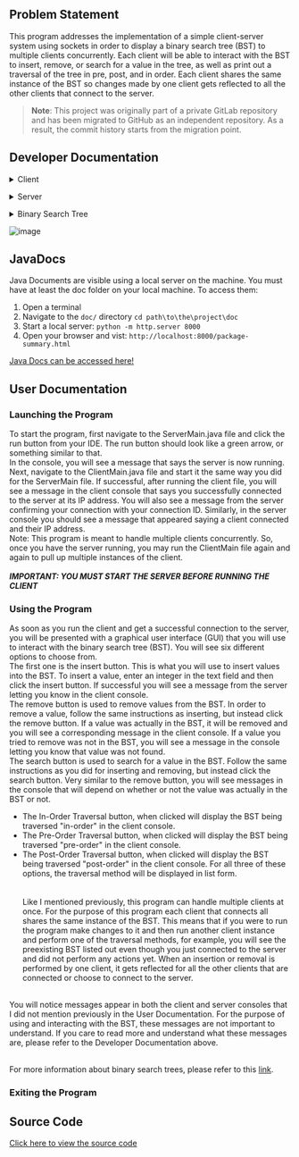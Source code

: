 ## Problem Statement
This program addresses the implementation of a simple client-server system using sockets in order to display a binary search tree (BST) to multiple clients concurrently. Each client will be able to interact with the BST to insert, remove, or search for a value in the tree, as well as print out a traversal of the tree in pre, post, and in order. Each client shares the same instance of the BST so changes made by one client gets reflected to all the other clients that connect to the server. 

> **Note**: This project was originally part of a private GitLab repository and has been migrated to GitHub as an independent repository. As a result, the commit history starts from the migration point.

## Developer Documentation
<dl>
<p>
<dt></dt>
<details>
<summary> Client </summary>

The 'Client' class in the program handles the graphical user interface (GUI) and asynchronous communication with the server. The GUI utilizes Swing to create a user-friendly interaction for them to easily interact with the binary search tree (BST). The client was designed to run in a separate thread, hence it implements the Runnable interface. This allows the client to perform tasks concurrently with the main application thread, improving the performance of the program.
The client extends JFrame for GUI functionality. This provided a window to easily manage the GUI components in a straightforward, easy to follow way. Using Action Listeners for the buttons allowed to manage the BST modification operations simply when a client enters input inside the JTextField that is set up. <br>

The Client establishes a connection to the server from the run() method. It first attempts to establish a connection to the server by creating a Socket instance. If connection is successful, it proceeds to initialize the input and output streams.
The getStreams() method is called to initialize the ObjectInputStream and ObjectOutputStream instances. These streams are used for receiving data from and sending data to the server, respectively.
After the streams are initialized, the processConnection() method is called. This method reads messages from the server and handles them based on their content. It uses a loop to continuously read messages until a specific exit signal is received from the server. Unfortunately, I was not able to get this exit signal to work like how I intentionally intended. I was considering adding a separate button for disconnecting from the server inside the GUI, but I ran out of time and had to focus my efforts on different problems. This is one thing I wish I got going, but I will need to come back at a later date. For now some code for this exit signal can still be seen, but the actual implementation and logic, however, are missing. <br>

Inside the processConnection() method, different types of messages from the server are handled. If the message indicates an update from the server, it is printed to the console. If the message is a traversal result, it is also printed. Any other message is handled as a general message. I chose this "SERVER>>>" style in front of the messages because I liked how it looked and gave a distinct look so users can tell easily what the messages are. 

After handling a message, the waitForServerConfirmation() method is called. This method waits for a confirmation message from the server indicating readiness for the next action. If the confirmation is received, it enables the input text field for user interaction. Similarly to the exit signal, I was not able to get this to function exactly like how I wanted it to. During the course of development, I found myself running into issues related to the BST getting updated correctly. To try and resolve this, I wanted to try and implement a method that would set the text field to no longer be editable until the confirmation message from the server was received by the client. The goal for doing was to limit other clients from being able to prematurely modify the BST before the previous action was completed. This was meant to ensure things were able to run smoothly when dealing with concurrent access to the BST. As of now, it is simply just for looks and the client-server program could most likely function without the use of it. I wanted to include it because I thought it just made it look cooler and gave it that feel of somewhat professionalism. <br>

The client sends requests to the server using the sendData(), sendBSTModificationRequest(), and sendTraversalRequest() methods. These methods write the request data to the ObjectOutputStream and flush it to ensure it is sent immediately. I wanted to include the flush() method with the output streams in order to ensure that data was being sent as soon as it was meant to be. I did not want to risk dealing with delays that could have potentially messed with the timing between the client/server waiting and/or receiving messages from each other. <br>

Finally, when the communication with the server is finished (indicated by the receipt of an exit signal which like I mentioned does not actually work the way I wanted it to), the closeConnection() method is called. This method closes the input and output streams and the client socket, effectively ending the connection to the server. Although the exit signal may not function as intended, the server is still able to handle clients disconnecting whenever the GUI is exited without dealing with any sort of performance issues or timing with messages being sent to and back. 
<br>
Exception handling for UnknownHostException and IOException during the connection process and stream initialization is used to ensure the the client is able to handle errors without shutting everything down and giving the user feedback about what might have occurred.

<br><br>

Inline comments are used to explain more in depth about how the Client class functions. These can be found within the source code.

</details>
</p>


<p>
<dt></dt>
<details>
<summary> Server </summary>
The Server class is designed to handle multiple client connections concurrently, and for each client to be able to modify a BST and have traversal methods displayed. This was able to be done with using a fixed thread pool which allows for the multiple SockServer instances to occur simultaneously. Each client handler is executed in a separate thread. This program was not meant for a lot of people to have access to at the same time. I have not been able to fully test anything besides 4 Client instances when developing this program. <br>

When a Server object is created, the constructor initializes the thread pool (executor), the array of client handlers (sockServer), and the shared Binary Search Tree (binarySearchTree). The startServer method is called to start the server. This method initializes the ServerSocket (server) and enters an infinite loop where it waits for client connections. When a client connects, a new SockServer instance is created and assigned to the sockServer array. The waitForClientConnection method of the SockServer instance is then called to wait for the client to connect. <br>
Once the client has connected, the SockServer instance is executed in a separate thread using the executor thread pool. This allows the server to handle multiple client connections concurrently. A message is displayed on the Server side confirming a client connection. The client is able to see the address being displayed of the server they connected to. Each client is assigned a unique identifier. The use for this does not go much further than being able to distinguish which client disconnected. When a client connects the server sends a message to the client letting them know of the successful connection alongside with their ID number that was assigned to them. Each SockServer instance manages the communication with a single client. It establishes input and output streams (getStreams method), processes the initial connection (processInitialConnection method), handles client requests (processUserInput method), and closes the connection when the client disconnects (closeConnection method). <br>
The processUserInput method reads the client's choice of operation and performs the corresponding BST operation. The result of the operation is then sent back to the client using the sendData method. Each modification or traversal is assigned an integer that is used inside a switch statement in order to distinguish which method should be processed by the server. The numbers are as follows:<br>
1. Insert Value
2. Remove Value
3. Search Value
4. In-Order Traversal 
5. Pre-Order Traversal
6. Post-Order Traversal <br>

The results of these operations are sent back to the client using the sendData method. <br><br>

When the client disconnects, the closeConnection method is called to close the input and output streams and the client connection. The goal was to set up the methods inside Server that allowed for an easy way to follow along throughout the process of handling client connections. I tried to limit methods to take care of one or two specific actions in order to help achieve this.
<br><br>

IOException handling is used through out the class in order to handle any potential input / output errors that may arise during the sending of back and forth data to and from the client/server. <br><br>

Inline comments are used to explain more in depth about how the Server class functions. These can be found within the source code.



</details>
</p>

<p>
<dt></dt>
<details>
<summary> Binary Search Tree</summary>
The BinarySearchTree class is an implementation of a binary search tree (BST). The BST is a tree data structure where each node has a value greater than or equal to the values in its left child and less than the values in its right child. <br>
The BST operations (insert, remove, search, and traverse) are implemented recursively. This seemed to be a good fit for this BST implementation, as each operation can be defined in terms of the same operation on a smaller subtree. <br>
The BST supports in-order, pre-order, and post-order traversal. These are standard traversal methods for a tree, and they are implemented using recursion. Each traversal method returns a list of values in the order they were visited. <br>
The BST supports left and right rotations. These operations are useful with balancing the tree, helping to ensure that the tree's height is minimized and that operations on the tree are efficient. <br>
The BST operations are implemented as public methods that call corresponding private recursive methods. The public methods provide a simple interface for interacting with the BST, while the private methods handle the recursive logic. I wanted to do it this way in order to follow good encapsulation practices. The recursive methods require additional parameters for their operation, such as a current node in a tree traversal. These parameters are part of the implementation detail and should ideally stay hidden.
<br>
The Node class is used as a private instance inside the BST class that represents a node in the BST. Each node has a value and references to its left and right children.

</details>
</p>

![image](https://github.com/user-attachments/assets/2eed1f9f-1a47-47a3-8fa2-ed4cf1552520)


</dL>

## JavaDocs
Java Documents are visible using a local server on the machine. You must have at least the doc folder on your local machine. To access them:
1. Open a terminal
2. Navigate to the `doc/` directory
   ```cd path\to\the\project\doc```
3. Start a local server:
   ```python -m http.server 8000```
4. Open your browser and vist:
   ```http://localhost:8000/package-summary.html```
 
[Java Docs can be accessed here!](https://github.com/jarkin0513/Java-Networking/blob/main/doc/package-summary.html) 
 

## User Documentation

### Launching the Program 
   
To start the program, first navigate to the ServerMain.java file and click the run button from your IDE. The run button should look like a green arrow, or something similar to that. <br>
In the console, you will see a message that says the server is now running. <br>
Next, navigate to the ClientMain.java file and start it the same way you did for the ServerMain file. If successful, after running the client file, you will see a message in the client console that says you successfully connected to the server at its IP address. You will also see a message from the server confirming your connection with your connection ID. Similarly, in the server console you should see a message that appeared saying a client connected and their IP address. <br>
Note: This program is meant to handle multiple clients concurrently. So, once you have the server running, you may run the ClientMain file again and again to pull up multiple instances of the client. <br> <br>
***IMPORTANT: YOU MUST START THE SERVER BEFORE RUNNING THE CLIENT***
  
 ### Using the Program 
As soon as you run the client and get a successful connection to the server, you will be presented with a graphical user interface (GUI) that you will use to interact with the binary search tree (BST). You will see six different options to choose from. <br> 
The first one is the insert button. This is what you will use to insert values into the BST. To insert a value, enter an integer in the text field and then click the insert button. If successful you will see a message from the server letting you know in the client console.<br>
The remove button is used to remove values from the BST. In order to remove a value, follow the same instructions as inserting, but instead click the remove button. If a value was actually in the BST, it will be removed and you will see a corresponding message in the client console. If a value you tried to remove was not in the BST, you will see a message in the console letting you know that value was not found. <br>
The search button is used to search for a value in the BST. Follow the same instructions as you did for inserting and removing, but instead click the search button. Very similar to the remove button, you will see messages in the console that will depend on whether or not the value was actually in the BST or not. <br> 
- The In-Order Traversal button, when clicked will display the BST being traversed "in-order" in the client console. 
- The Pre-Order Traversal button, when clicked will display the BST being traversed "pre-order" in the client console. 
- The Post-Order Traversal button, when clicked will display the BST being traversed "post-order" in the client console. 
For all three of these options, the traversal method will be displayed in list form. <br> <br><br>
Like I mentioned previously, this program can handle multiple clients at once. For the purpose of this program each client that connects all shares the same instance of the BST. This means that if you were to run the program make changes to it and then run another client instance and perform one of the traversal methods, for example, you will see the preexisting BST listed out even though you just connected to the server and did not perform any actions yet. When an insertion or removal is performed by one client, it gets reflected for all the other clients that are connected or choose to connect to the server. <br><br>

You will notice messages appear in both the client and server consoles that I did not mention previously in the User Documentation. For the purpose of using and interacting with the BST, these messages are not important to understand. If you care to read more and understand what these messages are, please refer to the Developer Documentation above. <br> <br>

For more information about binary search trees, please refer to this [link](https://en.wikipedia.org/wiki/Binary_search_tree#:~:text=A%20binary%20search%20tree%20is%20a%20rooted%20binary%20tree%20in,to%20A%2C%20satisfying%20the%20binary).


### Exiting the Program 
 

## Source Code
[Click here to view the source code](https://github.com/jarkin0513/Java-Networking/tree/main/src)
